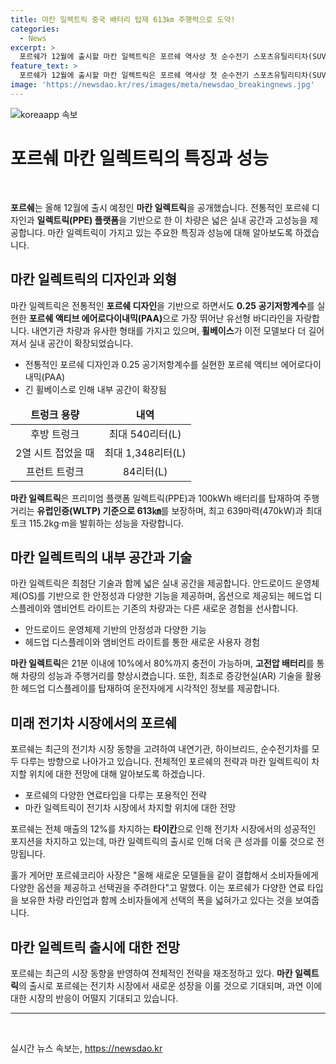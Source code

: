 ```yaml
---
title: 마칸 일렉트릭 중국 배터리 탑재 613㎞ 주행력으로 도약!
categories:
  - News
excerpt: >
  포르쉐가 12월에 출시할 마칸 일렉트릭은 포르쉐 역사상 첫 순수전기 스포츠유틸리티차(SUV)이자 두번째 전기차로, 안드로이드 운영체제(OS)를 활용하여 강력한 성능을 자랑한다. 이는 아우디와 공동 개발한 프리미엄 플랫폼 일렉트릭(PPE)을 사용하는 최초 모델이기도 하다. 0.25 공기저항계수를 실현하여 유선형 바디라인을 자랑하며, 내연기관 차량과 유사한 디자인으로 포르쉐만의 정체성을 강조한다. 뿐만 아니라, 최첨단 기능과 고성능 배터리를 탑재하여 차량 성능 또한 높였으며, 헤드업 디스플레이와 앰비언트 라이트 등의 기술도 도입되었다. 
feature_text: >
  포르쉐가 12월에 출시할 마칸 일렉트릭은 포르쉐 역사상 첫 순수전기 스포츠유틸리티차(SUV)이자 두번째 전기차로, 안드로이드 운영체제(OS)를 활용하여 강력한 성능을 자랑한다. 이는 아우디와 공동 개발한 프리미엄 플랫폼 일렉트릭(PPE)을 사용하는 최초 모델이기도 하다. 0.25 공기저항계수를 실현하여 유선형 바디라인을 자랑하며, 내연기관 차량과 유사한 디자인으로 포르쉐만의 정체성을 강조한다. 뿐만 아니라, 최첨단 기능과 고성능 배터리를 탑재하여 차량 성능 또한 높였으며, 헤드업 디스플레이와 앰비언트 라이트 등의 기술도 도입되었다. 
image: 'https://newsdao.kr/res/images/meta/newsdao_breakingnews.jpg'
---
```


<p><img src="https://newsdao.kr/res/images/meta/newsdao_breakingnews.jpg" alt="koreaapp 속보" /></p>

<h1 data-ke-size="size26"><b>포르쉐</b> 마칸 <b>일렉트릭</b>의 특징과 성능</h1>

<p data-ke-size="size16">&nbsp;</p>

<p data-ke-size="size16"><b>포르쉐</b>는 올해 12월에 출시 예정인 <b>마칸 일렉트릭</b>을 공개했습니다. 전통적인 포르쉐 디자인과 <b>일렉트릭(PPE) 플랫폼</b>을 기반으로 한 이 차량은 넓은 실내 공간과 고성능을 제공합니다. 마칸 일렉트릭이 가지고 있는 주요한 특징과 성능에 대해 알아보도록 하겠습니다.</p>

<h2 data-ke-size="size26"><b>마칸 일렉트릭의 디자인과 외형</b></h2>

<p data-ke-size="size16">마칸 일렉트릭은 전통적인 <b>포르쉐 디자인</b>을 기반으로 하면서도 <b>0.25 공기저항계수</b>를 실현한 <b>포르쉐 액티브 에어로다이내믹(PAA)</b>으로 가장 뛰어난 유선형 바디라인을 자랑합니다. 내연기관 차량과 유사한 형태를 가지고 있으며, <b>휠베이스</b>가 이전 모델보다 더 길어져서 실내 공간이 확장되었습니다.</p>

<ul>
<li>전통적인 포르쉐 디자인과 0.25 공기저항계수를 실현한 포르쉐 액티브 에어로다이내믹(PAA)</li>
<li>긴 휠베이스로 인해 내부 공간이 확장됨</li>
</ul>

<table>
<thead>
<tr>
<td style="text-align: center; height: 17px;"><b>트렁크 용량</b></td>
<td style="text-align: center; height: 17px;"><b>내역</b></td>
</tr>
</thead>
<tbody>
<tr>
<td style="text-align: center;">후방 트렁크</td>
<td style="text-align: center;">최대 540리터(L)</td>
</tr>
<tr>
<td style="text-align: center;">2열 시트 접었을 때</td>
<td style="text-align: center;">최대 1,348리터(L)</td>
</tr>
<tr>
<td style="text-align: center;">프런트 트렁크</td>
<td style="text-align: center;">84리터(L)</td>
</tr>
</tbody>
</table>

<p data-ke-size="size16"><b>마칸 일렉트릭</b>은 프리미엄 플랫폼 일렉트릭(PPE)과 100kWh 배터리를 탑재하여 주행거리는 <b>유럽인증(WLTP) 기준으로 613㎞</b>를 보장하며, 최고 639마력(470kW)과 최대토크 115.2kg·m을 발휘하는 성능을 자랑합니다.</p>

<h2 data-ke-size="size26"><b>마칸 일렉트릭의 내부 공간과 기술</b></h2>

<p data-ke-size="size16">마칸 일렉트릭은 최첨단 기술과 함께 넓은 실내 공간을 제공합니다. 안드로이드 운영체제(OS)를 기반으로 한 안정성과 다양한 기능을 제공하며, 옵션으로 제공되는 헤드업 디스플레이와 앰비언트 라이트는 기존의 차량과는 다른 새로운 경험을 선사합니다.</p>

<ul>
<li>안드로이드 운영체제 기반의 안정성과 다양한 기능</li>
<li>헤드업 디스플레이와 앰비언트 라이트를 통한 새로운 사용자 경험</li>
</ul>

<p data-ke-size="size16"><b>마칸 일렉트릭</b>은 21분 이내에 10%에서 80%까지 충전이 가능하며, <b>고전압 배터리</b>를 통해 차량의 성능과 주행거리를 향상시켰습니다. 또한, 최초로 증강현실(AR) 기술을 활용한 헤드업 디스플레이를 탑재하여 운전자에게 시각적인 정보를 제공합니다.</p>

<h2 data-ke-size="size26"><b>미래 전기차 시장에서의 포르쉐</b></h2>

<p data-ke-size="size16">포르쉐는 최근의 전기차 시장 동향을 고려하여 내연기관, 하이브리드, 순수전기차를 모두 다루는 방향으로 나아가고 있습니다. 전체적인 포르쉐의 전략과 마칸 일렉트릭이 차지할 위치에 대한 전망에 대해 알아보도록 하겠습니다.</p>

<ul>
<li>포르쉐의 다양한 연료타입을 다루는 포용적인 전략</li>
<li>마칸 일렉트릭이 전기차 시장에서 차지할 위치에 대한 전망</li>
</ul>

<p data-ke-size="size16">포르쉐는 전체 매출의 12%를 차지하는 <b>타이칸</b>으로 인해 전기차 시장에서의 성공적인 포지션을 차지하고 있는데, 마칸 일렉트릭의 출시로 인해 더욱 큰 성과를 이룰 것으로 전망됩니다.</p>

<p data-ke-size="size16">홀가 게어만 포르쉐코리아 사장은 "올해 새로운 모델들을 같이 결합해서 소비자들에게 다양한 옵션을 제공하고 선택권을 주려한다"고 말했다. 이는 포르쉐가 다양한 연료 타입을 보유한 차량 라인업과 함께 소비자들에게 선택의 폭을 넓혀가고 있다는 것을 보여줍니다.</p>

<h2 data-ke-size="size26">마칸 일렉트릭 출시에 대한 전망</h2>

<p data-ke-size="size16">포르쉐는 최근의 시장 동향을 반영하여 전체적인 전략을 재조정하고 있다. <b>마칸 일렉트릭</b>의 출시로 포르쉐는 전기차 시장에서 새로운 성장을 이룰 것으로 기대되며, 과연 이에 대한 시장의 반응이 어떨지 기대되고 있습니다.</p>

<hr>

<p data-ke-size="size16">&nbsp;</p>
실시간 뉴스 속보는, <a href="https://newsdao.kr" rel="dofollow">https://newsdao.kr</a>


